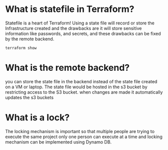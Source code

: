 # What is statefile in Terraform?
Statefile is a heart of Terraform! Using a state file will record or store the Infrastructure created and the drawbacks are it will store sensitive information like passwords, and secrets, and these drawbacks can be fixed by the remote backend.
```
terraform show
```

# What is the remote backend?
you can store the state file in the backend instead of the state file created on a VM or laptop. The state file would be hosted in the s3 bucket by restricting access to the S3 bucket. when changes are made it automatically updates the s3 buckets

# What is a lock?
The locking mechanism is important so that multiple people are trying to execute the same project only one person can execute at a time and locking mechanism can be implemented using Dynamo DB.
